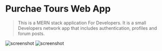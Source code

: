 # Purchae Tours  Web App

> This is a MERN stack application For Developers. It is a small Developers network app that includes authentication, profiles and forum posts.


![screenshot](https://i.ibb.co/y5fK4Bn/Screenshot-158.png)
![screenshot](https://i.ibb.co/fHgwrQz/Screenshot-157.png)
